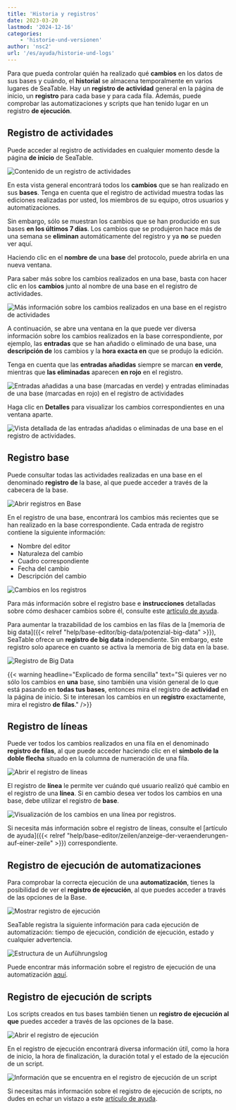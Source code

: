 ```yaml
---
title: 'Historia y registros'
date: 2023-03-20
lastmod: '2024-12-16'
categories:
    - 'historie-und-versionen'
author: 'nsc2'
url: '/es/ayuda/historie-und-logs'
---
```


Para que pueda controlar quién ha realizado qué **cambios** en los datos de sus bases y cuándo, el **historial** se almacena temporalmente en varios lugares de SeaTable. Hay un **registro de actividad** general en la página de inicio, un **registro** para cada base y para cada fila. Además, puede comprobar las automatizaciones y scripts que han tenido lugar en un registro **de ejecución**.

## Registro de actividades

Puede acceder al registro de actividades en cualquier momento desde la página **de inicio** de SeaTable.

![Contenido de un registro de actividades](images/activities-protocol.png)

En esta vista general encontrará todos los **cambios** que se han realizado en sus **bases**. Tenga en cuenta que el registro de actividad muestra todas las ediciones realizadas por usted, los miembros de su equipo, otros usuarios y automatizaciones.

Sin embargo, sólo se muestran los cambios que se han producido en sus bases **en los últimos 7 días**. Los cambios que se produjeron hace más de una semana se **eliminan** automáticamente del registro y ya **no** se pueden ver aquí.

Haciendo clic en el **nombre de** una **base** del protocolo, puede abrirla en una nueva ventana.

Para saber más sobre los cambios realizados en una base, basta con hacer clic en los **cambios** junto al nombre de una base en el registro de actividades.

![Más información sobre los cambios realizados en una base en el registro de actividades](images/details-of-a-edit.png)

A continuación, se abre una ventana en la que puede ver diversa información sobre los cambios realizados en la base correspondiente, por ejemplo, las **entradas** que se han añadido o eliminado de una base, una **descripción de** los cambios y la **hora exacta en** que se produjo la edición.

Tenga en cuenta que las **entradas añadidas** siempre se marcan **en verde**, mientras que **las eliminadas** aparecen **en rojo** en el registro.

![Entradas añadidas a una base (marcadas en verde) y entradas eliminadas de una base (marcadas en rojo) en el registro de actividades](images/red-or-green-marked-entries.png)

Haga clic en **Detalles** para visualizar los cambios correspondientes en una ventana aparte.

![Vista detallada de las entradas añadidas o eliminadas de una base en el registro de actividades.](images/activity-details.png)

## Registro base

Puede consultar todas las actividades realizadas en una base en el denominado **registro de** la base, al que puede acceder a través de la cabecera de la base.

![Abrir registros en Base](images/Logs-in-der-Base-oeffnen.png)

En el registro de una base, encontrará los cambios más recientes que se han realizado en la base correspondiente. Cada entrada de registro contiene la siguiente información:

- Nombre del editor
- Naturaleza del cambio
- Cuadro correspondiente
- Fecha del cambio
- Descripción del cambio

![Cambios en los registros](images/Aenderungen-in-den-Logs.png)

Para más información sobre el registro base e **instrucciones** detalladas sobre cómo deshacer cambios sobre él, consulte este [artículo de ayuda](https://seatable.io/es/docs/historie-und-versionen/aenderungen-ueber-die-logs-rueckgaengig-machen/).

Para aumentar la trazabilidad de los cambios en las filas de la [memoria de big data]({{< relref "help/base-editor/big-data/potenzial-big-data" >}}), SeaTable ofrece un **registro de big data** independiente. Sin embargo, este registro solo aparece en cuanto se activa la memoria de big data en la base.

![Registro de Big Data](images/Big-Data-Log.png)

{{< warning  headline="Explicado de forma sencilla"  text="Si quieres ver no sólo los cambios en **una** base, sino también una visión general de lo que está pasando en **todas tus bases**, entonces mira el registro de **actividad** en la página de inicio. Si te interesan los cambios en un **registro** exactamente, mira el registro **de filas**." />}}

## Registro de líneas

Puede ver todos los cambios realizados en una fila en el denominado **registro de filas**, al que puede acceder haciendo clic en el **símbolo de la doble flecha** situado en la columna de numeración de una fila.

![Abrir el registro de líneas](images/how-to-open-the-cell-log.jpg)

El registro de **línea** le permite ver cuándo qué usuario realizó qué cambio en el registro de una **línea**. Si en cambio desea ver todos los cambios en una base, debe utilizar el registro de **base**.

![Visualización de los cambios en una línea por registros.](images/Logs.png)

Si necesita más información sobre el registro de líneas, consulte el [artículo de ayuda]({{< relref "help/base-editor/zeilen/anzeige-der-veraenderungen-auf-einer-zeile" >}}) correspondiente.

## Registro de ejecución de automatizaciones

Para comprobar la correcta ejecución de una **automatización**, tienes la posibilidad de ver el **registro de ejecución**, al que puedes acceder a través de las opciones de la Base.

![Mostrar registro de ejecución](images/open-an-automation-log.png)

SeaTable registra la siguiente información para cada ejecución de automatización: tiempo de ejecución, condición de ejecución, estado y cualquier advertencia.

![Estructura de un Auführungslog](images/structure-of-an-automation-log-newest.png)

Puede encontrar más información sobre el registro de ejecución de una automatización [aquí](https://seatable.io/es/docs/automationen/ausfuehrungslog-einer-automation-anzeigen/).

## Registro de ejecución de scripts

Los scripts creados en tus bases también tienen un **registro de ejecución al que** puedes acceder a través de las opciones de la base.

![Abrir el registro de ejecución](images/Anlegen-eines-Skriptes.jpg)

En el registro de ejecución encontrará diversa información útil, como la hora de inicio, la hora de finalización, la duración total y el estado de la ejecución de un script.

![Información que se encuentra en el registro de ejecución de un script](images/information-in-a-script-log.png)

Si necesitas más información sobre el registro de ejecución de scripts, no dudes en echar un vistazo a este [artículo de ayuda](https://seatable.io/es/docs/javascript-python/das-ausfuehrungslog-von-skripten/).
